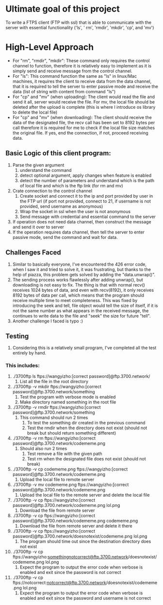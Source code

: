 # Ultimate goal of this project

To write a FTPS client (FTP with ssl) that is able to communicate with the server with essential functionality ('ls', '
rm', 'rmdir', 'mkdir', 'cp', and 'mv')

# High-Level Approach

* For "rm", "rmdir", "mkdir": These command only requires the control channel to function, therefore it is relatively
  easy to implement as it is simply send and receive message from the control channel.
* For "ls": This command function the same as "ls" in linux/Mac machines, it requires the client to receive data from
  the data channel, that it is required to tell the server to enter passive mode and receive the data (list of string
  with content from command "ls")
* For "cp" and "mv" (when uploading): The client would read the file and send it all, server would receive the file. For
  mv, the local file should be deleted after the upload is complete (this is where I introduce os library to delete the
  local file)
* For "cp" and "mv" (when downloading): The client should receive the data of the designated file, the recv call has
  been set to 8192 bytes per call therefore it is required for me to check if the local file size matches the original
  file. If yes, end the connection, if not, proceed receiving data.

## Basic Logic of this client program:

1. Parse the given argument
    1. understand the command
    2. detect optional argument, apply changes when feature is enabled
    3. detect the number of parameters and understand which is the path of local file and which is the ftp link (for rm
       and mv)
2. Crate connection to the control channel
    1. Create socket and connect it to the ip and port provided by user in the FTP url (if port not provided, connect to
       21, if username is not provided, send username as anonymous)
    2. Wrap the socket in ssl when the user is not anonymous
    3. Send message with credential and essential command to the server
3. If operation does not need data channel, then construct the message and send it over to server
4. If the operation requires data channel, then tell the server to enter passive mode, send the command and wait for
   data.

## Challenges Faced

1. Similar to basically everyone, I've encountered the 426 error code, when I saw it and tried to solve it, it was
   frustrating, but thanks to the help of piazza, this problem gets solved by adding the "data.unwrap()".
2. The sending process works flawlessly after adding unwrap(), but downloading is not easy to fix. The thing is that
   with normal recv() receives 1024 bytes of data, and even with recv(8192), it only receives 8192 bytes of data per
   call, which means that the program should receive multiple time to meet completeness. This was fixed by introducing
   the seek and tell, file object would tell the size of itself, if it is not the same number as what appears in the
   received message, the continues to write data to the file and "seek" the size for future "tell".
3. Another challenge I faced is typo :)

## Testing

1. Considering this is a relatively small program, I've completed all the test entirely by hand.

### This includes:

1. ./3700ftp ls ftps://wangyizho:[correct password]@ftp.3700.network/
    1. List all the file in the root directory
2. ./3700ftp -v mkdir ftps://wangyizho:[correct password]@ftp.3700.network/something
    1. Test the program with verbose mode is enabled
    2. Make directory named something in the root file
3. ./3700ftp -v rmdir ftps://wangyizho:[correct password]@ftp.3700.network/something
    1. This command should run 2 times
        1. To test the something dir created in the previous command
        2. Test the rmdir when the directory does not exist (should not break but should return something different)
4. ./3700ftp -v rm ftps://wangyizho:[correct password]@ftp.3700.network/codememe.png
    1. Should also run 2 times
        1. Test remove a file with the given path
        2. Test rm when the designated file does not exist (should not break)
5. ./3700ftp -v cp codememe.png ftps://wangyizho:[correct password]@ftp.3700.network/codememe.png
    1. Upload the local file to remote server
6. ./3700ftp -v mv codememe.png ftps://wangyizho:[correct password]@ftp.3700.network/codememe.png
    1. Upload the local file to the remote server and delete the local file
7. ./3700ftp -v cp ftps://wangyizho:[correct password]@ftp.3700.network/codememe.png lol.png
    1. Download the file from remote server
8. ./3700ftp -v cp ftps://wangyizho:[correct password]@ftp.3700.network/codememe.png codememe.png
    1. Download the file from remote server and delete it there
9. ./3700ftp -v cp ftps://wangyizho:[correct password]@ftp.3700.network/doesnotexist/codememe.png lol.png
    1. The program should time out since the destination directory does not exist
10. ./3700ftp -v cp ftps://wangyizho:somethingnotcorrect@ftp.3700.network/doesnotexist/codememe.png lol.png
    1. Expect the program to output the error code when verbose is enabled and exit since the password is not correct
11. ./3700ftp -v cp ftps://notcorrect:notcorrect@ftp.3700.network/doesnotexist/codememe.png lol.png
    1. Expect the program to output the error code when verbose is enabled and exit since the password and username is
       not correct

